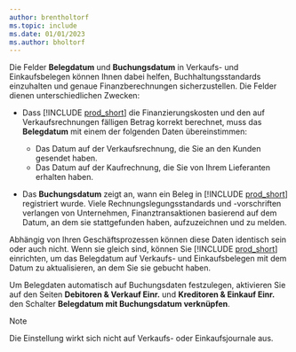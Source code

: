 ```yaml
---
author: brentholtorf
ms.topic: include
ms.date: 01/01/2023
ms.author: bholtorf
---
```


Die Felder **Belegdatum** und **Buchungsdatum** in Verkaufs- und Einkaufsbelegen können Ihnen dabei helfen, Buchhaltungsstandards einzuhalten und genaue Finanzberechnungen sicherzustellen. Die Felder dienen unterschiedlichen Zwecken:

- Dass [!INCLUDE [prod_short](prod_short.md)] die Finanzierungskosten und den auf Verkaufsrechnungen fälligen Betrag korrekt berechnet, muss das **Belegdatum** mit einem der folgenden Daten übereinstimmen:

   - Das Datum auf der Verkaufsrechnung, die Sie an den Kunden gesendet haben. 
   - Das Datum auf der Kaufrechnung, die Sie von Ihrem Lieferanten erhalten haben.
- Das **Buchungsdatum** zeigt an, wann ein Beleg in [!INCLUDE [prod_short](prod_short.md)] registriert wurde. Viele Rechnungslegungsstandards und -vorschriften verlangen von Unternehmen, Finanztransaktionen basierend auf dem Datum, an dem sie stattgefunden haben, aufzuzeichnen und zu melden.

Abhängig von Ihren Geschäftsprozessen können diese Daten identisch sein oder auch nicht. Wenn sie gleich sind, können Sie [!INCLUDE [prod_short](prod_short.md)] einrichten, um das Belegdatum auf Verkaufs- und Einkaufsbelegen mit dem Datum zu aktualisieren, an dem Sie sie gebucht haben.  
  
Um Belegdaten automatisch auf Buchungsdaten festzulegen, aktivieren Sie auf den Seiten **Debitoren & Verkauf Einr.** und **Kreditoren & Einkauf Einr.** den Schalter **Belegdatum mit Buchungsdatum verknüpfen**.

> [!NOTE]
> Die Einstellung wirkt sich nicht auf Verkaufs- oder Einkaufsjournale aus.